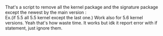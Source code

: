That's a script to remove all the kernel package and the signature package except the newest by the main version :                                                  
Ex.(if 5.5 all 5.5 kernel except the last one.)
Work also for 5.6 kernel versions.
Yeah that's how waste time.
It works but idk it report error with if statement, just ignore them.
